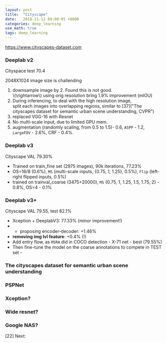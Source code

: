 ```yaml
---
layout: post
title:  "Cityscape"
date:   2018-11-12 09:00:05 +0800
categories: deep_learning
use_math: true
tags: deep_learning 
---
```


<a href="https://www.cityscapes-dataset.com" target="_blank">https://www.cityscapes-dataset.com</a>


### Deeplab v2

Cityspace test 70.4

2048X1024 image size is challending
1. downsample image by 2. Found this is not good.  
\\(\rightarrow\\) using orig resolution bring 1.9% improvement (mIOU)
2. During inferencing, to deal with the high resolution image,  
	split each images into overlapping regions, similar to [37]("The cityscapes dataset for semantic urban scene understanding, CVPR")
3. replaced VGG-16 with Resnet
4. No multi-scale input, due to limited GPU mem.
5. augmentation (randomly scaling, from 0.5 to 1.5)- 0.6, `ASPP` - 1.2, `LargeFOV` - 2.6%,  CRF - 0.4%.


### Deeplab v3
Cityscape VAL 79.30%
* Trained on train_fine set (2975 images), 90k iterations, 77.23%  
* OS=16/8 (0.6%), `MS` (multi-scale inputs, {0.75, 1, 1.25}, 0.5%), `Flip` (left-right flipped inputs, 0.5%)
* trained on trainval_coarse (3475+20000), `MS` {0.75, 1, 1.25, 1.5, 1.75, 2} - 0.8%, OS=4 - 0.1%


### Deeplab v3+
Cityscape VAL 79.55, test 82.1%
* Xception + DeeplabV3: 77.33% (minor improvement!)  
* + proposing encoder-decoder: +1.46%
* __removing img lvl feature__: +0.4% (!)
* Add entry flow, as `MSRA` did in COCO detection - X-71 net - best (79.55%)
* Then fine-tune the model on the coarse annotations to compete in TEST set - 


### The cityscapes dataset for semantic urban scene understanding

### PSPNet

### Xception?

### Wide resnet?

### Google NAS?



[22]
Next:  


